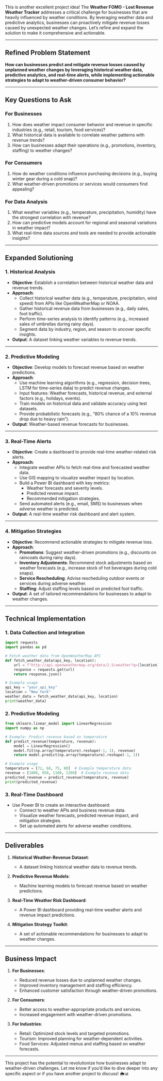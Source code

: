 This is another excellent project idea! The **Weather FOMO - Lost Revenue Weather Tracker** addresses a critical challenge for businesses that are heavily influenced by weather conditions. By leveraging weather data and predictive analytics, businesses can proactively mitigate revenue losses caused by unexpected weather changes. Let’s refine and expand the solution to make it comprehensive and actionable.

---

## **Refined Problem Statement**

**How can businesses predict and mitigate revenue losses caused by unplanned weather changes by leveraging historical weather data, predictive analytics, and real-time alerts, while implementing actionable strategies to adapt to weather-driven consumer behavior?**

---

## **Key Questions to Ask**

### **For Businesses**
1. How does weather impact consumer behavior and revenue in specific industries (e.g., retail, tourism, food services)?
2. What historical data is available to correlate weather patterns with revenue trends?
3. How can businesses adapt their operations (e.g., promotions, inventory, staffing) to weather changes?

### **For Consumers**
1. How do weather conditions influence purchasing decisions (e.g., buying winter gear during a cold snap)?
2. What weather-driven promotions or services would consumers find appealing?

### **For Data Analysis**
1. What weather variables (e.g., temperature, precipitation, humidity) have the strongest correlation with revenue?
2. How can predictive models account for regional and seasonal variations in weather impact?
3. What real-time data sources and tools are needed to provide actionable insights?

---

## **Expanded Solutioning**

### **1. Historical Analysis**
   - **Objective**: Establish a correlation between historical weather data and revenue trends.
   - **Approach**:
     - Collect historical weather data (e.g., temperature, precipitation, wind speed) from APIs like OpenWeatherMap or NOAA.
     - Gather historical revenue data from businesses (e.g., daily sales, foot traffic).
     - Perform time-series analysis to identify patterns (e.g., increased sales of umbrellas during rainy days).
     - Segment data by industry, region, and season to uncover specific insights.
   - **Output**: A dataset linking weather variables to revenue trends.

---

### **2. Predictive Modeling**
   - **Objective**: Develop models to forecast revenue based on weather predictions.
   - **Approach**:
     - Use machine learning algorithms (e.g., regression, decision trees, LSTM for time-series data) to predict revenue changes.
     - Input features: Weather forecasts, historical revenue, and external factors (e.g., holidays, events).
     - Train models on historical data and validate accuracy using test datasets.
     - Provide probabilistic forecasts (e.g., “80% chance of a 10% revenue drop due to heavy rain”).
   - **Output**: Weather-based revenue forecasts for businesses.

---

### **3. Real-Time Alerts**
   - **Objective**: Create a dashboard to provide real-time weather-related risk alerts.
   - **Approach**:
     - Integrate weather APIs to fetch real-time and forecasted weather data.
     - Use GIS mapping to visualize weather impact by location.
     - Build a Power BI dashboard with key metrics:
       - Weather forecasts and severity levels.
       - Predicted revenue impact.
       - Recommended mitigation strategies.
     - Send automated alerts (e.g., email, SMS) to businesses when adverse weather is predicted.
   - **Output**: A real-time weather risk dashboard and alert system.

---

### **4. Mitigation Strategies**
   - **Objective**: Recommend actionable strategies to mitigate revenue loss.
   - **Approach**:
     - **Promotions**: Suggest weather-driven promotions (e.g., discounts on raincoats during rainy days).
     - **Inventory Adjustments**: Recommend stock adjustments based on weather forecasts (e.g., increase stock of hot beverages during cold snaps).
     - **Service Rescheduling**: Advise rescheduling outdoor events or services during adverse weather.
     - **Staffing**: Adjust staffing levels based on predicted foot traffic.
   - **Output**: A set of tailored recommendations for businesses to adapt to weather changes.

---

## **Technical Implementation**

### **1. Data Collection and Integration**
```python
import requests
import pandas as pd

# Fetch weather data from OpenWeatherMap API
def fetch_weather_data(api_key, location):
    url = f"http://api.openweathermap.org/data/2.5/weather?q={location}&appid={api_key}"
    response = requests.get(url)
    return response.json()

# Example usage
api_key = "your_api_key"
location = "New York"
weather_data = fetch_weather_data(api_key, location)
print(weather_data)
```

### **2. Predictive Modeling**
```python
from sklearn.linear_model import LinearRegression
import numpy as np

# Example: Predict revenue based on temperature
def predict_revenue(temperature, revenue):
    model = LinearRegression()
    model.fit(np.array(temperature).reshape(-1, 1), revenue)
    return model.predict(np.array(temperature).reshape(-1, 1))

# Example usage
temperature = [72, 68, 75, 80]  # Example temperature data
revenue = [1000, 950, 1100, 1200]  # Example revenue data
predicted_revenue = predict_revenue(temperature, revenue)
print(predicted_revenue)
```

### **3. Real-Time Dashboard**
   - Use Power BI to create an interactive dashboard:
     - Connect to weather APIs and business revenue data.
     - Visualize weather forecasts, predicted revenue impact, and mitigation strategies.
     - Set up automated alerts for adverse weather conditions.

---

## **Deliverables**

1. **Historical Weather-Revenue Dataset**:
   - A dataset linking historical weather data to revenue trends.

2. **Predictive Revenue Models**:
   - Machine learning models to forecast revenue based on weather predictions.

3. **Real-Time Weather Risk Dashboard**:
   - A Power BI dashboard providing real-time weather alerts and revenue impact predictions.

4. **Mitigation Strategy Toolkit**:
   - A set of actionable recommendations for businesses to adapt to weather changes.

---

## **Business Impact**

1. **For Businesses**:
   - Reduced revenue losses due to unplanned weather changes.
   - Improved inventory management and staffing efficiency.
   - Enhanced customer satisfaction through weather-driven promotions.

2. **For Consumers**:
   - Better access to weather-appropriate products and services.
   - Increased engagement with weather-driven promotions.

3. **For Industries**:
   - Retail: Optimized stock levels and targeted promotions.
   - Tourism: Improved planning for weather-dependent activities.
   - Food Services: Adjusted menus and staffing based on weather forecasts.

---

This project has the potential to revolutionize how businesses adapt to weather-driven challenges. Let me know if you’d like to dive deeper into any specific aspect or if you have another project to discuss! 🌦️📊
